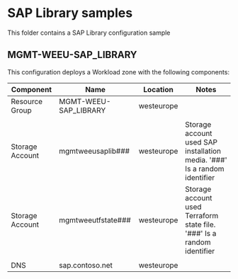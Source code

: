# SAP Library samples #

This folder contains a SAP Library configuration sample

## MGMT-WEEU-SAP_LIBRARY ##

This configuration deploys a Workload zone with the following components:

| Component                            | Name                            | Location        | Notes                                          |
| ------------------------------------ | ------------------------------- | --------------- | ---------------------------------------------- |
| Resource Group                       | MGMT-WEEU-SAP_LIBRARY           | westeurope      |                                                |
|                                      |                                 |                 |                                                |
| Storage Account                      | mgmtweeusaplib###               | westeurope      | Storage account used SAP installation media. '###' Is a random identifier                   |
| Storage Account                      | mgmtweeutfstate###              | westeurope      | Storage account used Terraform state file. '###' Is a random identifier                   |
|                                      |                                 |                 |                                                |
| DNS                                  | sap.contoso.net                 | westeurope      |                                                |
